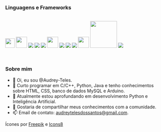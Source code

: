 <!--![Anurag's GitHub stats](https://github-readme-stats.vercel.app/api?username=Audrey-Teles&show_icons=true&theme=vue-dark) 
[![Top Langs](https://github-readme-stats.vercel.app/api/top-langs/?username=Audrey-Teles&hide=html,css&theme=vue-dark)](https://github.com/anuraghazra/github-readme-stats)-->  
<!--START_SECTION:waka-->
<!--END_SECTION:waka-->

<h3>Linguagens e Frameworks</h3>
<br><div>
   <img src="https://user-images.githubusercontent.com/68817384/145720834-9a644d88-592a-4919-b92d-50f69aee5519.png" width="30"/>
   <img src="https://user-images.githubusercontent.com/68817384/145720981-e5ba0433-3f3d-4a97-a6fb-5a7f2f3f9146.png" width="35"/>
   <img src="https://img.icons8.com/color/40/000000/c-programming.png"/>
   <img src="https://img.icons8.com/color/40/000000/c-plus-plus-logo.png"/>
   <img src="https://img.icons8.com/offices/40/000000/php-logo.png"/>
   <img src="https://img.icons8.com/color/40/000000/arduino.png" width="35"/>
   <img src="https://img.icons8.com/color/40/000000/mysql-logo.png"/>
   <img src="https://img.icons8.com/color/40/000000/html-5--v1.png"/>
   <img src="https://img.icons8.com/color/40/000000/css3.png"/>
   <img src="https://laravel.com/img/logomark.min.svg" width="35"/>
   <img src="https://flask.palletsprojects.com/en/2.2.x/_images/flask-logo.png" width="85"/>
   <img src="https://img.icons8.com/color/40/000000/bootstrap.png"/>
   
   
</div>
<!--
<h3>Frameworks</h3>
<br><div>
   <img src="https://img.icons8.com/color/40/000000/bootstrap.png"/>
   <img src="https://img.icons8.com/fluency/40/000000/flask.png"/>
<div>
-->   
</div>

<br><h3>Sobre mim</h3>
- 👋 Oi, eu sou @Audrey-Teles.
- 👀 Curto programar em C/C++, Python, Java e tenho conhecimentos sobre HTML, CSS, banco de dados MySQL e Arduino.
- 🌱 Atualmente estou aprofundando em desenvolvimento Python e Inteligência Artificial.
- 💞️ Gostaria de compartilhar meus conhecimentos com a comunidade.
- 📫 Email de contato: audreytelesdossantos@gmail.com.


Ícones por <a href="https://www.freepik.com" title="Freepik">Freepik</a> e <a href="https://icons8.com.br/" title="Icons8">Icons8</a>
